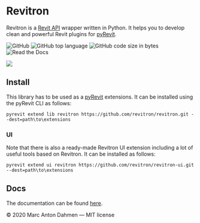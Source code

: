 # Revitron

Revitron is a [Revit API](https://www.revitapidocs.com/) wrapper written in Python. It helps you to develop clean and powerful Revit plugins for [pyRevit](https://github.com/eirannejad/pyRevit). 

![GitHub](https://img.shields.io/github/license/revitron/revitron?color=222222)
![GitHub top language](https://img.shields.io/github/languages/top/revitron/revitron?color=222222)
![GitHub code size in bytes](https://img.shields.io/github/languages/code-size/revitron/revitron?color=222222)
![Read the Docs](https://img.shields.io/readthedocs/revitron?color=222222)

![](https://raw.githubusercontent.com/revitron/revitron/master/svg/revitron-readme.svg)

## Install

This library has to be used as a [pyRevit](https://github.com/eirannejad/pyRevit) extensions. It can be installed using the pyRevit CLI as follows:

    pyrevit extend lib revitron https://github.com/revitron/revitron.git --dest=path\to\extensions

### UI

Note that there is also a ready-made Revitron UI extension including a lot of useful tools based on Revitron. It can be installed as follows:

	pyrevit extend ui revitron https://github.com/revitron/revitron-ui.git --dest=path\to\extensions

## Docs

The documentation can be found [here](https://revitron.readthedocs.io/en/latest/index.html).     

&copy; 2020 Marc Anton Dahmen &mdash; MIT license